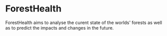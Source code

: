 # ForestHealth
ForestHealth aims to analyse the curent state of the worlds' forests as well as to predict the impacts and changes in the future.
